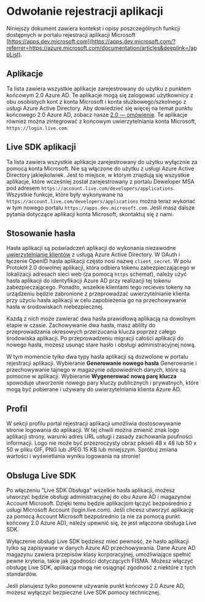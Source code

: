 <properties
    pageTitle="Tematy pomocy portalu rejestracji aplikacji | Microsoft Azure"
    description="Opis różne funkcje w portalu rejestracji aplikacji firmy Microsoft."
    services="active-directory"
    documentationCenter=""
    authors="dstrockis"
    manager="mbaldwin"
    editor=""/>

<tags
    ms.service="active-directory"
    ms.workload="identity"
    ms.tgt_pltfrm="na"
    ms.devlang="na"
    ms.topic="article"
    ms.date="09/16/2016"
    ms.author="dastrock"/>

# <a name="app-registration-reference"></a>Odwołanie rejestracji aplikacji
Niniejszy dokument zawiera kontekst i opisy poszczególnych funkcji dostępnych w portalu rejestracji aplikacji Microsoft [https://apps.dev.microsoft.com](https://apps.dev.microsoft.com/?referrer=https://azure.microsoft.com/documentation/articles&deeplink=/appList).

## <a name="my-applications"></a>Aplikacje
Ta lista zawiera wszystkie aplikacje zarejestrowany do użytku z punktem końcowym 2.0 Azure AD.  Te aplikacje mogą się zalogować użytkownicy z obu osobistych kont z konta Microsoft i konta służbowego/szkolnego z usługi Azure Active Directory.  Aby dowiedzieć się więcej na temat punktu końcowego 2.0 Azure AD, zobacz nasze [2.0 — omówienie](active-directory-appmodel-v2-overview.md).  Te aplikacje również można zintegrować z końcowym uwierzytelniania konta Microsoft, `https://login.live.com`.

## <a name="live-sdk-applications"></a>Live SDK aplikacji
Ta lista zawiera wszystkie aplikacje zarejestrowany do użytku wyłącznie za pomocą konta Microsoft.  Nie są włączone do użytku z usługi Azure Active Directory jakiejkolwiek.  Jest to miejsce, w którym znajdują się wszystkie aplikacje, które wcześniej został zarejestrowany z portalu Deweloper MSA pod adresem `https://account.live.com/developers/applications`.  Wszystkie funkcje, które były wykonywane na `https://account.live.com/developers/applications` można teraz wykonać w tym nowego portalu `https://apps.dev.microsoft.com`.  Jeśli masz dalsze pytania dotyczące aplikacji konta Microsoft, skontaktuj się z nami.

## <a name="application-secrets"></a>Stosowanie hasła
Hasła aplikacji są poświadczeń aplikacji do wykonania niezawodne [uwierzytelnianie klientów](http://tools.ietf.org/html/rfc6749#section-2.3) z usługą Azure Active Directory.  W OAuth i łączenie OpenID hasła aplikacji często nosi nazwę `client_secret`.  W polu Protokół 2.0 dowolnej aplikacji, która odbiera tokenu zabezpieczającego w lokalizacji adresach sieci web (za pomocą `https` schemat), należy użyć hasła aplikacji do identyfikacji Azure AD przy realizacji tej tokenu zabezpieczającego.  Ponadto, wszelkie klientami tego recieves tokeny na urządzeniu będzie zabronione z przeprowadzać uwierzytelnianie klienta przy użyciu hasła aplikacji w celu zapobieżenia go na przechowywanie hasła w środowiskach niebezpiecznej.

Każdą z nich może zawierać dwa hasła prawidłową aplikacją na dowolnym etapie w czasie.  Zachowywanie dwa hasła, masz ablilty do przeprowadzania okresowych przerzucania klucza poprzez całego środowiska aplikacji.  Po przeprowadzeniu migracji całości aplikacji do nowego hasła, możesz usunąć stare hasło i obsługi administracyjnej nową.

W tym momencie tylko dwa typy hasła aplikacji są dozwolone w portalu rejestracji aplikacji.  Wybieranie **Generowanie nowego hasła** Generowanie i przechowywanie tajnego w magazynie odpowiednich danych, które są pomocne w aplikacji.  Wybieranie **Wygenerować nową parę klucza** spowoduje utworzenie nowego pary kluczy publicznych i prywatnych, które mogą być pobierane i używany do uwierzytelniania klienta Azure AD.

## <a name="profile"></a>Profil
W sekcji profilu portal rejestracji aplikacji umożliwia dostosowywanie stronie logowania do aplikacji.  W tej chwili można zmienić znak logo aplikacji strony, warunki adres URL usługi i zasady zachowania poufności informacji.  Logo nie może być przezroczysty obraz pikseli 48 x 48 lub 50 x 50 w pliku GIF, PNG lub JPEG 15 KB lub mniejszym.  Spróbuj zmiana wartości i wyświetlania wyniku logowania na stronie!

## <a name="live-sdk-support"></a>Obsługa Live SDK
Po włączeniu "Live SDK Obsługa" wszelkie hasła aplikacji, możesz utworzyć będzie obsługi administracyjnej do obu Azure AD i magazynów Account Microsoft.  Dzięki temu będzie aplikacjom łączyć bezpośrednio z usługi Microsoft Account (login.live.com).  Jeśli chcesz utworzyć aplikację za pomocą Account Microsoft bezpośrednio (a nie za pomocą punkt końcowy 2.0 Azure AD), należy upewnić się, że jest włączona obsługa Live SDK.

Wyłączenie obsługi Live SDK będziesz mieć pewność, że hasło aplikacji tylko są zapisywane w danych Azure AD przechowywania.  Dane Azure AD magazynu zawiera przepisów klasy korporacyjnej, umożliwiające spełnić pewne kryteria, takie jak zgodności dotyczących FISMA.  Możesz włączyć obsługę Live SDK, aplikacja mogą nie osiągnąć zgodność z niektóre z tych standardów.

Jeśli planujesz tylko ponowne używanie punkt końcowy 2.0 Azure AD, możesz wyłączyć bezpieczne Live SDK pomocy technicznej.

